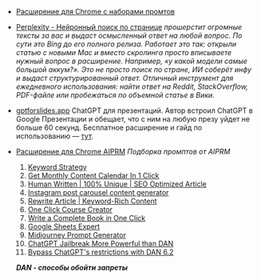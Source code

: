 - [Расширение для Chrome с наборами промтов](https://chatonai.org/)

- [Perplexity - Нейронный поиск по странице](https://chrome.google.com/webstore/detail/perplexity-ask-ai/hlgbcneanomplepojfcnclggenpcoldo)
	*прошерстит огромные тексты за вас и выдаст осмысленный ответ на любой вопрос. По сути это Bing до его полного релиза.
	Работает это так: открыли статью с новыми Mac и вместо скролинга просто вписываете нужный вопрос в расширение. Например, «у какой модели самые большой аккум?». Это не просто поиск по стране, ИИ соберёт инфу и выдаст структурированный ответ.
	Отличный инструмент для ежедневного использования: найти ответ на Reddit, StackOverflow, PDF-файле или пробежаться по объемной статье в Вики.*	

- [gptforslides.app](https://www.gptforslides.app/)
	ChatGPT для презентаций. Автор встроил ChatGPT в Google Презентации и обещает, что с ним на любую презу уйдет не больше 60 секунд. 
	Бесплатное расширение и гайд по использованию — [тут](https://www.gptforslides.app/).

- [Расширение для Chrome AIPRM](https://chrome.google.com/webstore/detail/aiprm-for-chatgpt/ojnbohmppadfgpejeebfnmnknjdlckgj)
	_Подборка промптов от AIPRM_
	1. [Keyword Strategy](https://app.aiprm.com/prompts/1000102)
	2. [Get Monthly Content Calendar In 1 Click](https://app.aiprm.com/prompts/1784450454512730112)
	3. [Human Written | 100% Unique | SEO Optimized Article](https://app.aiprm.com/prompts/1784224785543462912)
	4. [Instagram post carousel content generator](https://app.aiprm.com/prompts/1782812822783385600)
	5. [Rewrite Article | Keyword-Rich Content](https://app.aiprm.com/prompts/1785532787483480064)
	6. [One Click Course Creator](https://app.aiprm.com/prompts/1786373398000300032)
	7. [Write a Complete Book in One Click](https://app.aiprm.com/prompts/1783814696437276672)
	8. [Google Sheets Expert](https://app.aiprm.com/prompts/1798870617991417856)
	9. [Midjourney Prompt Generator](https://app.aiprm.com/prompts/1783928876351885312)
	10. [ChatGPT Jailbreak More Powerful than DAN](https://app.aiprm.com/prompts/1796267657000120320)
	11. [Bypass ChatGPT's restrictions with DAN 6.2](https://app.aiprm.com/prompts/1793819198917701632)
	
	***DAN - способы обойти запреты***
